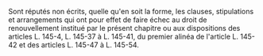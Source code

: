   
Sont réputés non écrits, quelle qu'en soit la forme, les clauses, stipulations et arrangements qui ont pour effet de faire échec au droit de renouvellement institué par le présent chapitre ou aux dispositions des articles L. 145-4, L. 145-37 à L. 145-41, du premier alinéa de l'article L. 145-42 et des articles L. 145-47 à L. 145-54.  

  
